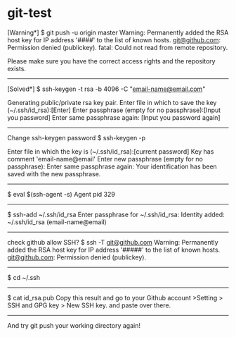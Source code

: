 # git-test
[Warning*]
$ git push -u origin master
Warning: Permanently added the RSA host key for IP address '####' to the list of known hosts.
git@github.com: Permission denied (publickey).
fatal: Could not read from remote repository.

Please make sure you have the correct access rights
and the repository exists.
_________________

[Solved*]
$ ssh-keygen -t rsa -b 4096 -C "email-name@email.com"

Generating public/private rsa key pair.
Enter file in which to save the key (~/.ssh/id_rsa):[Enter]
Enter passphrase (empty for no passphrase):[Input you password]
Enter same passphrase again: [Input you password again]
_________________
Change ssh-keygen password
$ ssh-keygen -p

Enter file in which the key is (~/.ssh/id_rsa):[current password]
Key has comment 'email-name@email'
Enter new passphrase (empty for no passphrase):
Enter same passphrase again:
Your identification has been saved with the new passphrase.
_________________

$ eval $(ssh-agent -s)
Agent pid 329
_________________

$ ssh-add ~/.ssh/id_rsa
Enter passphrase for ~/.ssh/id_rsa:
Identity added: ~/.ssh/id_rsa (email-name@email)
_________________
check github allow SSH?
$ ssh -T git@github.com
Warning: Permanently added the RSA host key for IP address '#####' to the list of known hosts.
git@github.com: Permission denied (publickey).
_________________
$ cd ~/.ssh
_________________
$ cat id_rsa.pub
Copy this result and go to your Github account >Setting > SSH and GPG key > New SSH key. and paste over there.
_________________
And try git push your working directory again!



